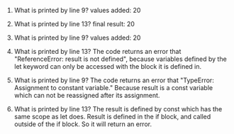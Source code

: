 1. What is printed by line 9? values added: 20

2. What is printed by line 13? final result: 20

3. What is printed by line 9? values added:  20

4. What is printed by line 13? The code returns an error that "ReferenceError: result is not defined", because variables defined by the let keyword can only be accessed with the block it is defined in.

5. What is printed by line 9? The code returns an error that "TypeError: Assignment to constant variable." Because result is a const variable which can not be reassigned after its assignment. 

6. What is printed by line 13? The result is defined by const which has the same scope as let does. Result is defined in the if block, and called outside of the if block. So it will return an error.